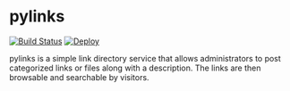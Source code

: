 # pylinks

[![Build Status](https://travis-ci.org/michaelmior/pylinks.svg?branch=master)](https://travis-ci.org/michaelmior/pylinks) 
[![Deploy](https://www.herokucdn.com/deploy/button.png)](https://heroku.com/deploy)

pylinks is a simple link directory service that allows administrators to post categorized links or files along with a description.
The links are then browsable and searchable by visitors.
